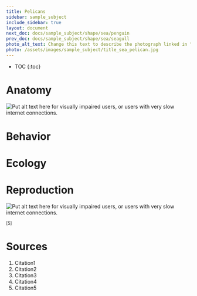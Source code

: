 ```yaml
---
title: Pelicans
sidebar: sample_subject
include_sidebar: true
layout: document
next_doc: docs/sample_subject/shape/sea/penguin
prev_doc: docs/sample_subject/shape/sea/seagull
photo_alt_text: Change this text to describe the photograph linked in "photo".
photo: /assets/images/sample_subject/title_sea_pelican.jpg
---
```


* TOC
{:toc}

# Anatomy

<img src="/template-information-site/assets/images/sample_subject/pelican1.jpg" alt="Put alt text here for visually impaired users, or users with very slow internet connections."/>

# Behavior

# Ecology

# Reproduction

<img src="/template-information-site/assets/images/sample_subject/pelican2.jpg" alt="Put alt text here for visually impaired users, or users with very slow internet connections."/>

<sup>[5]</sup>

# Sources

1. Citation1
2. Citation2
3. Citation3
4. Citation4
5. Citation5
